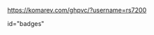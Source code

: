 https://komarev.com/ghpvc/?username=rs7200
<div>id="badges"
  <img src="https://komarev.com/ghpvc/?username=rs7200&style=flat-square&color=blue" alt=""/>
